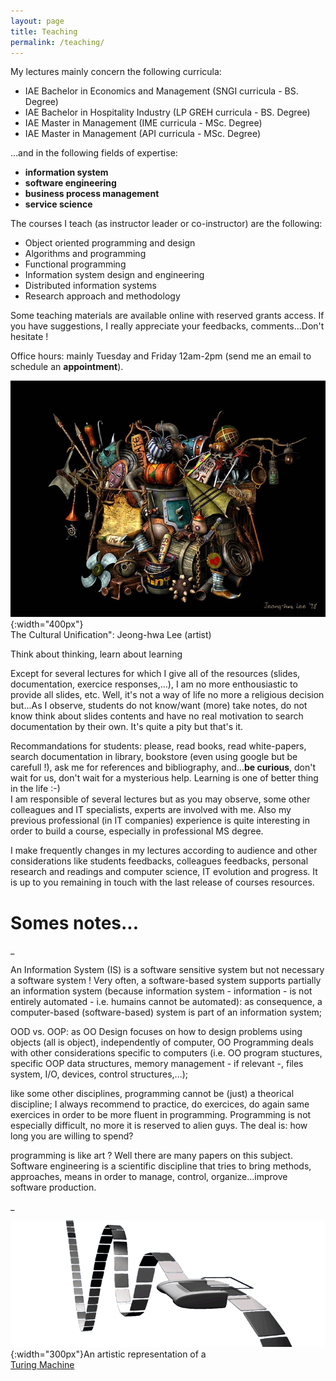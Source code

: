 ```yaml
---
layout: page
title: Teaching
permalink: /teaching/
---
```


My lectures mainly concern the following curricula:

*   IAE Bachelor in Economics and Management (SNGI curricula - BS. Degree)
*   IAE Bachelor in Hospitality Industry (LP GREH curricula - BS. Degree)
*   IAE Master in Management (IME curricula - MSc. Degree)
*   IAE Master in Management (API curricula - MSc. Degree)

...and in the following fields of expertise:

*   **information system**
*   **software engineering**
*   **business process management**
*   **service science**

The courses I teach (as instructor leader or co-instructor) are the following:

*   Object oriented programming and design
*   Algorithms and programming
*   Functional programming 
*   Information system design and engineering 
*   Distributed information systems 
*   Research approach and methodology 

Some teaching materials are available online with reserved grants access. If you have suggestions, I really appreciate your feedbacks, comments...Don't hesitate !

Office hours: mainly Tuesday and Friday 12am-2pm (send me an email to schedule an **appointment**).

![](/images/The_Cultural_Unification.jpg){:width="400px"}  
The Cultural Unification": Jeong-hwa Lee (artist)  

Think about thinking, learn about learning

Except for several lectures for which I give all of the resources (slides, documentation, exercice responses,...), I am no more enthousiastic to provide all slides, etc. Well, it's not a way of life no more a religious decision but...As I observe, students do not know/want (more) take notes, do not know think about slides contents and have no real motivation to search documentation by their own. It's quite a pity but that's it.

Recommandations for students: please, read books, read white-papers, search documentation in library, bookstore (even using google but be carefull !), ask me for references and bibliography, and...**be curious**, don't wait for us, don't wait for a mysterious help. Learning is one of better thing in the life :-)  
I am responsible of several lectures but as you may observe, some other colleagues and IT specialists, experts are involved with me. Also my previous professional (in IT companies) experience is quite interesting in order to build a course, especially in professional MS degree.

I make frequently changes in my lectures according to audience and other considerations like students feedbacks, colleagues feedbacks, personal research and readings and computer science, IT evolution and progress. It is up to you remaining in touch with the last release of courses resources.

# Somes notes...

_

An Information System (IS) is a software sensitive system but not necessary a software system ! Very often, a software-based system supports partially an information system (because information system - information - is not entirely automated - i.e. humains cannot be automated): as consequence, a computer-based (software-based) system is part of an information system;

OOD vs. OOP: as OO Design focuses on how to design problems using objects (all is object), independently of computer, OO Programming deals with other considerations specific to computers (i.e. OO program stuctures, specific OOP data structures, memory management - if relevant -,  files system, I/O, devices, control structures,...);

like some other disciplines, programming cannot be (just) a theorical discipline; I always recommend to practice, do exercices, do again same exercices in order to be more fluent in programming. Programming is not especially difficult, no more it is reserved to alien guys. The deal is: how long you are willing to spend?

programming is like art ? Well there are many papers on this subject. Software engineering is a scientific discipline that tries to bring methods, approaches, means in order to manage, control, organize...improve software production.

_

![](/images/800px-Maquina.gif){:width="300px"}An artistic representation of a [  
Turing Machine](http://plato.stanford.edu/entries/turing-machine/)
